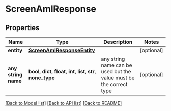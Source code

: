 # ScreenAmlResponse


## Properties
Name | Type | Description | Notes
------------ | ------------- | ------------- | -------------
**entity** | [**ScreenAmlResponseEntity**](ScreenAmlResponseEntity.md) |  | [optional] 
**any string name** | **bool, dict, float, int, list, str, none_type** | any string name can be used but the value must be the correct type | [optional]

[[Back to Model list]](../README.md#documentation-for-models) [[Back to API list]](../README.md#documentation-for-api-endpoints) [[Back to README]](../README.md)


